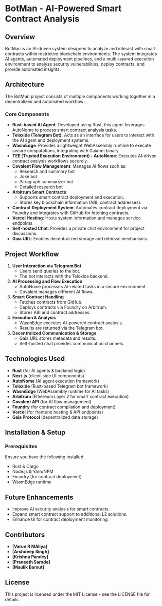# BotMan - AI-Powered Smart Contract Analysis

## Overview
BotMan is an AI-driven system designed to analyze and interact with smart contracts within restrictive blockchain environments. The system integrates AI agents, automated deployment pipelines, and a multi-layered execution environment to analyze security vulnerabilities, deploy contracts, and provide automated insights.

## Architecture
The BotMan project consists of multiple components working together in a decentralized and automated workflow:

### **Core Components**

- **Rust-based AI Agent**: Developed using Rust, this agent leverages AutoNome to process smart contract analysis tasks.
- **Teloxide (Telegram Bot)**: Acts as an interface for users to interact with the AI agent and deployment systems.
- **WasmEdge**: Provides a lightweight WebAssembly runtime to execute secure computations, integrating with Gaianet binary.
- **TEE (Trusted Execution Environment) - AutoNome**: Executes AI-driven contract analysis workflows securely.
- **Covalent Flow Management**: Manages AI flows such as:
  - Research and summary bot
  - Joke bot
  - Paragraph summarizer bot
  - Detailed research bot
- **Arbitrum Smart Contracts**:
  - Supports smart contract deployment and execution.
  - Stores key blockchain information (ABI, contract addresses).
- **Contract Deployment System**: Automates contract deployment via Foundry and integrates with GitHub for fetching contracts.
- **Vercel Hosting**: Hosts system information and manages service endpoints.
- **Self-hosted Chat**: Provides a private chat environment for project discussions.
- **Gaia URL**: Enables decentralized storage and retrieval mechanisms.

## **Project Workflow**
1. **User Interaction via Telegram Bot**
   - Users send queries to the bot.
   - The bot interacts with the Teloxide backend.
2. **AI Processing and Flow Execution**
   - AutoNome processes AI-related tasks in a secure environment.
   - Covalent manages different AI flows.
3. **Smart Contract Handling**
   - Fetches contracts from GitHub.
   - Deploys contracts via Foundry on Arbitrum.
   - Stores ABI and contract addresses.
4. **Execution & Analysis**
   - WasmEdge executes AI-powered contract analysis.
   - Results are returned via the Telegram bot.
5. **Decentralized Communication & Storage**
   - Gaia URL stores metadata and results.
   - Self-hosted chat provides communication channels.

## **Technologies Used**
- **Rust** (for AI agents & backend logic)
- **Next.js** (client-side UI components)
- **AutoNome** (AI agent execution framework)
- **Teloxide** (Rust-based Telegram bot framework)
- **WasmEdge** (WebAssembly runtime for AI tasks)
- **Arbitrum** (Ethereum Layer 2 for smart contract execution)
- **Covalent API** (for AI flow management)
- **Foundry** (for contract compilation and deployment)
- **Vercel** (for frontend hosting & API endpoints)
- **Gaia Protocol** (decentralized data storage)

## **Installation & Setup**

### **Prerequisites**
Ensure you have the following installed:
- Rust & Cargo
- Node.js & Yarn/NPM
- Foundry (for contract deployment)
- WasmEdge runtime

## **Future Enhancements**
- Improve AI security analysis for smart contracts.
- Expand smart contract support to additional L2 solutions.
- Enhance UI for contract deployment monitoring.

## **Contributors**
- **[Varun R MAllya]** 
- **[Arshdeep Singh]**
- **[Krishna Pandey]** 
- **[Praneeth Sarode]**
- **[Maulik Barout]**


## **License**
This project is licensed under the MIT License - see the LICENSE file for details.

